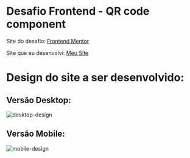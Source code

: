 # Desafio Frontend - QR code component

Site do desafio: <a href="https://www.frontendmentor.io/challenges/qr-code-component-iux_sIO_H" target="_blank">Frontend Mentor</a>

Site que eu desenvolvi: <a href="https://qrcode-challenge.vercel.app/" target="_blank">Meu Site</a>


# Design do site a ser desenvolvido:
## Versão Desktop:

![desktop-design](https://user-images.githubusercontent.com/49801321/157365753-d095e487-a26e-4c8e-9725-464a9b7a2128.jpg)

## Versão Mobile:

![mobile-design](https://user-images.githubusercontent.com/49801321/157365994-f4675a31-6a1a-4585-ac76-443b659d4145.jpg)
